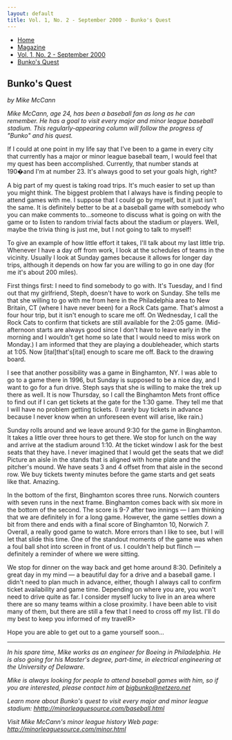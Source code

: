 ```yaml
---
layout: default
title: Vol. 1, No. 2 - September 2000 - Bunko's Quest
---
```

<nav class="breadcrumb" aria-label="breadcrumbs">
  <ul>
    <li><a href="{{ site.url }}{{ site.baseurl }}/index.html">Home</a></li>
    <li><a href="../magazine.html">Magazine</a></li>
    <li><a href="bi_vol_1_no_2_home.html">Vol. 1, No. 2 - September 2000</a></li>
    <li class="is-active"><a href="#" aria-current="page">Bunko's Quest</a></li>
  </ul>
</nav>

<section class="storycontent">
  <h1>Bunko's Quest</h1>
  <p><em>by Mike McCann</em></p>

  <p>
    <em>Mike McCann, age 24, has been a baseball fan as long as he can remember. He has a goal to visit every major and minor league baseball stadium. This regularly-appearing column will follow the progress of "Bunko" and his quest.</em>
  </p>

  <p>
    If I could at one point in my life say that I've been to a game in every city that currently has a major or minor league baseball team, I would feel that my quest has been accomplished.  Currently, that number stands at 190�and I'm at number 23.  It's always good to set your goals high, right?
  </p>

  <p>
    A big part of my quest is taking road trips.  It's much easier to set up than you might think.  The biggest problem that I always have is finding people to attend games with me.  I suppose that I could go by myself, but it just isn't the same.  It is definitely better to be at a baseball game with somebody who you can make comments to...someone to discuss what is going on with the game or to listen to random trivial facts about the stadium or players.  Well, maybe the trivia thing is just me, but I not going to talk to myself!
  </p>

  <p>
    To give an example of how little effort it takes, I'll talk about my last little trip.  Whenever I have a day off from work, I look at the schedules of teams in the vicinity.  Usually I look at Sunday games because it allows for longer day trips, although it depends on how far you are willing to go in one day (for me it's about 200 miles).
  </p>

  <p>
    First things first:  I need to find somebody to go with.  It's Tuesday, and I find out that my girlfriend, Steph, doesn't have to work on Sunday.  She tells me that she willing to go with me from here in the Philadelphia area to New Britain, CT (where I have never been) for a Rock Cats game.  That's almost a four hour trip, but it isn't enough to scare me off.  On Wednesday, I call the Rock Cats to confirm that tickets are still available for the 2:05 game.  (Mid-afternoon starts are always good since I don't have to leave early in the morning and I wouldn't get home so late that I would need to miss work on Monday.)  I am informed that they are playing a doubleheader, which starts at 1:05.  Now [ital]that's[ital] enough to scare me off.  Back to the drawing board.
  </p>

  <p>
    I see that another possibility was a game in Binghamton, NY.  I was able to go to a game there in 1996, but Sunday is supposed to be a nice day, and I want to go for a fun drive.  Steph says that she is willing to make the trek up there as well.  It is now Thursday, so I call the Binghamton Mets front office to find out if I can get tickets at the gate for the 1:30 game.  They tell me that I will have no problem getting tickets.  (I rarely buy tickets in advance because I never know when an unforeseen event will arise, like rain.)
  </p>

  <p>
    Sunday rolls around and we leave around 9:30 for the game in Binghamton.  It takes a little over three hours to get there.  We stop for lunch on the way and arrive at the stadium around 1:10.  At the ticket window I ask for the best seats that they have.  I never imagined that I would get the seats that we did!  Picture an aisle in the stands that is aligned with home plate and the pitcher's mound.  We have seats 3 and 4 offset from that aisle in the second row.  We buy tickets twenty minutes before the game starts and get seats like that.  Amazing.
  </p>

  <p>
    In the bottom of the first, Binghamton scores three runs.  Norwich counters with seven runs in the next frame.  Binghamton comes back with six more in the bottom of the second.  The score is 9-7 after two innings &mdash; I am thinking that we are definitely in for a long game.  However, the game settles down a bit from there and ends with a final score of Binghamton 10, Norwich 7.  Overall, a really good game to watch.  More errors than I like to see, but I will let that slide this time.  One of the standout moments of the game was when a foul ball shot into screen in front of us.  I couldn't help but flinch &mdash; definitely a reminder of where we were sitting.
  </p>

  <p>
    We stop for dinner on the way back and get home around 8:30.  Definitely a great day in my mind &mdash; a beautiful day for a drive and a baseball game.  I didn't need to plan much in advance, either, though I always call to confirm ticket availability and game time.  Depending on where you are, you won't need to drive quite as far.  I consider myself lucky to live in an area where there are so many teams within a close proximity.  I have been able to visit many of them, but there are still a few that I need to cross off my list.  I'll do my best to keep you informed of my travelR>
  </p>

  <p>
    Hope you are able to get out to a game yourself soon...
  </p>

  <hr />

  <p>
    <em>In his spare time, Mike works as an engineer for Boeing in Philadelphia. He is also going for his Master's degree, part-time, in electrical engineering at the University of Delaware.</em>
  </p>

  <p>
    <em>Mike is always looking for people to attend baseball games with him, so if you are interested, please contact him at <a href="mailto:bigbunko@netzero.net">bigbunko@netzero.net</a></em>
  </p>

  <p>
    <em>Learn more about Bunko's quest to visit every major and minor league stadium: <a href="http://minorleaguesource.com/baseball.html" TARGET="_top">hhttp://minorleaguesource.com/baseball.html</a></em>
  </p>

  <p>
    <em>Visit Mike McCann's minor league history Web page: <a href="http://minorleaguesource.com/minor.html" TARGET="_top">http://minorleaguesource.com/minor.html</a></em>
  </p>

</section>
